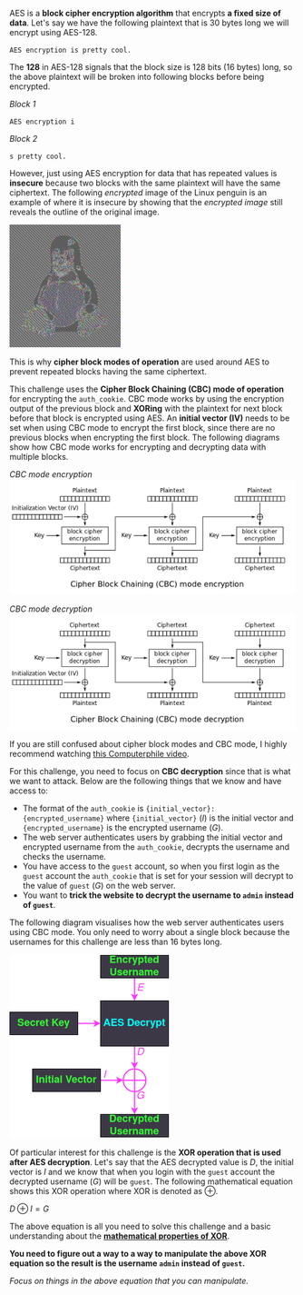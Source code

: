 AES is a **block cipher encryption algorithm** that encrypts **a fixed size of data**. Let's say we have the following plaintext that is 30 bytes long we will encrypt using AES-128.

```
AES encryption is pretty cool.
```

The **128** in AES-128 signals that the block size is 128 bits (16 bytes) long, so the above plaintext will be broken into following blocks before being encrypted.

*Block 1*
```
AES encryption i
```

*Block 2*
```
s pretty cool.
```

However, just using AES encryption for data that has repeated values is **insecure** because two blocks with the same plaintext will have the same ciphertext. The following *encrypted* image of the Linux penguin is an example of where it is insecure by showing that the *encrypted image* still reveals the outline of the original image.

![](./encrypted-penguin.jpg)

This is why **cipher block modes of operation** are used around AES to prevent repeated blocks having the same ciphertext.

This challenge uses the **Cipher Block Chaining (CBC) mode of operation** for encrypting the `auth_cookie`. CBC mode works by using the encryption output of the previous block and **XORing** with the plaintext for next block before that block is encrypted using AES. An **initial vector (IV)** needs to be set when using CBC mode to encrypt the first block, since there are no previous blocks when encrypting the first block. The following diagrams show how CBC mode works for encrypting and decrypting data with multiple blocks.

*CBC mode encryption*
![](./cbc-encrypt.png)

*CBC mode decryption*
![](./cbc-decrypt.png)

If you are still confused about cipher block modes and CBC mode, I highly recommend watching [this Computerphile video](https://www.youtube.com/watch?v=Rk0NIQfEXBA).

For this challenge, you need to focus on **CBC decryption** since that is what we want to attack. Below are the following things that we know and have access to:

- The format of the `auth_cookie` is `{initial_vector}:{encrypted_username}` where `{initial_vector}` ($I$) is the initial vector and `{encrypted_username}` is the encrypted username ($G$).
- The web server authenticates users by grabbing the initial vector and encrypted username from the `auth_cookie`, decrypts the username and checks the username.
- You have access to the `guest` account, so when you first login as the `guest` account the `auth_cookie` that is set for your session will decrypt to the value of `guest` ($G$) on the web server.
- You want to **trick the website to decrypt the username to `admin` instead of `guest`**.

The following diagram visualises how the web server authenticates users using CBC mode. You only need to worry about a single block because the usernames for this challenge are less than 16 bytes long.

![](./flippin-auth.png)

Of particular interest for this challenge is the **XOR operation that is used after AES decryption**. Let's say that the AES decrypted value is $D$, the initial vector is $I$ and we know that when you login with the `guest` account the decrypted username ($G$) will be `guest`. The following mathematical equation shows this XOR operation where XOR is denoted as $\oplus$.

$D \oplus I = G$

The above equation is all you need to solve this challenge and a basic understanding about the [**mathematical properties of XOR**](https://accu.org/journals/overload/20/109/lewin_1915/).

**You need to figure out a way to a way to manipulate the above XOR equation so the result is the username `admin` instead of `guest`.**

*Focus on things in the above equation that you can manipulate.*